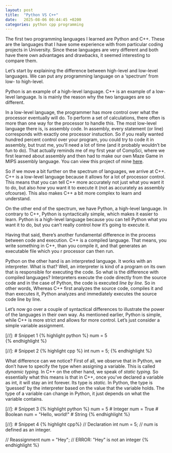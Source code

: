 ```yaml
---
layout: post
title:  "Python VS C++"
date:   2025-08-06 00:44:45 +0200
categories: python cpp programming 
---
```


The first two programming languages I learned are Python and C++. These are the languages that I have some experience with from particular coding projects in University. Since these languages are very different and both have there own advantages and drawbacks, it seemed interesting to compare them.

Let’s start by explaining the difference between high-level and low-level languages. We can put any programming language on a ‘spectrum’ from low- to high-level.

Python is an example of a high-level language. C++ is an example of a low-level language. Is is mainly the reason why the two languages are so different. 

In a low-level language, the programmer has more control over what the processor eventually will do. To perform a set of calculations, there often is more than one way for the processor to handle this. The most low-level language there is, is assembly code. In assembly, every statement (or line) corresponds with exactly one processor instuction. So if you really wanted hundred percent control over your program, you could try to code it in assembly, but trust me, you’ll need a lot of time (and it probably wouldn’t be fun to do). That actually reminds me of my first year of CompSci, where we first learned about assembly and then had to make our own Maze Game in MIPS assembly language. You can view this project of mine [here](https://github.com/joachimverleysen/MIPS-game).

So if we move a bit further on the spectrum of languages, we arrive at C++. C++ is a low-level language because it allows for a lot of processor control. This means that you can tell C++ more accurately not just what you want it to do, but also *how* you want it to execute it (not as accurately as assembly ofcourse). This also makes C++ a bit more complex to learn and understand.

On the other end of the spectrum, we have Python, a high-level language. In contrary to C++, Python is syntactically simple, which makes it easier to learn. Python is a high-level language because you can tell Python what you want it to do, but you can’t really control *how* it’s going to execute it. 

Having that said, there’s another fundamental difference in the process between code and execution. C++ is a compiled language. That means, you write something in C++, than you compile it, and that generates an executable file which you r processor can then run. 

Python on the other hand is an interpreted language. It works with an interpreter. What is that? Well, an interpreter is kind of a program on its own that is responsible for executing the code. So what is the difference with compiled languages? Interpreters execute the code directly from the source code and in the case of Python, the code is executed *line by line.* So in other words, Whereas C++ first analyzes the source code, compiles it and than executes it, Python analyzes and immediately executes the source code line by line. 

Let’s now go over a couple of syntactical differences to illustrate the power of the languages in their own way. As mentioned earlier, Python is simple, while C++ is more strict and allows for more control. Let’s just consider a simple variable assignment.

[//]: # Snippet 1
{% highlight python %}
num = 5   
{% endhighlight %}

[//]: # Snippet 2
{% highlight cpp %}
int num = 5;
{% endhighlight %}

What difference can we notice? First of all, we observe that in Python, we don’t have to specify the type when assigning a variable. This is called *dynamic typing.* In C++ on the other hand, we speak of *static typing.* So essentially what this means is that in C++, once you’ve declared a variable as int, it will stay an int forever. Its type is *static.* In Python, the type is ‘guessed’ by the interpreter based on the value that the variable holds. The type of a variable can change in Python, it just depends on what the variable contains.

[//]: # Snippet 3
{% highlight python %}
num = 5   # Integer
num = True   # Boolean
num = "Hello, world!"   # String
{% endhighlight %}

[//]: # Snippet 4
{% highlight cpp%}
// Declaration
int num = 5;   // num is defined as an integer.

// Reassignment
num = "Hey";   // ERROR: "Hey" is not an integer
{% endhighlight %}
#


